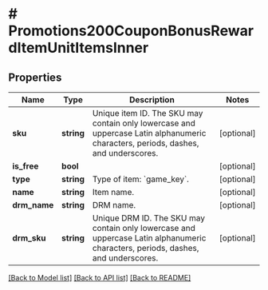 # # Promotions200CouponBonusRewardItemUnitItemsInner

## Properties

Name | Type | Description | Notes
------------ | ------------- | ------------- | -------------
**sku** | **string** | Unique item ID. The SKU may contain only lowercase and uppercase Latin alphanumeric characters, periods, dashes, and underscores. | [optional]
**is_free** | **bool** |  | [optional]
**type** | **string** | Type of item: &#x60;game_key&#x60;. | [optional]
**name** | **string** | Item name. | [optional]
**drm_name** | **string** | DRM name. | [optional]
**drm_sku** | **string** | Unique DRM ID. The SKU may contain only lowercase and uppercase Latin alphanumeric characters, periods, dashes, and underscores. | [optional]

[[Back to Model list]](../../README.md#models) [[Back to API list]](../../README.md#endpoints) [[Back to README]](../../README.md)
